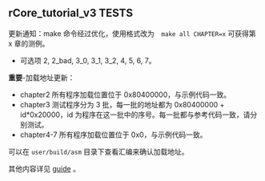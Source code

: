 ## rCore_tutorial_v3 TESTS

更新通知：make 命令经过优化，使用格式改为　`make all CHAPTER=x` 可获得第 x 章的测例。

- 可选项 2, 2_bad, 3_0, 3_1, 3_2, 4, 5, 6, 7。

**重要**-加载地址更新：

- chapter2 所有程序加载位置位于 0x80400000，与示例代码一致。
- chapter3 测试程序分为 3 批，每一批的地址都为 0x80400000 + id\*0x20000，id 为程序在这一批中的序号。每一批都与参考代码一致，请分别测试。
- chapter4-7 所有程序加载位置位于 0x0，与示例代码一致。

可以在 `user/build/asm` 目录下查看汇编来确认加载地址。

其他内容详见 [guide](./guide.md) 。
